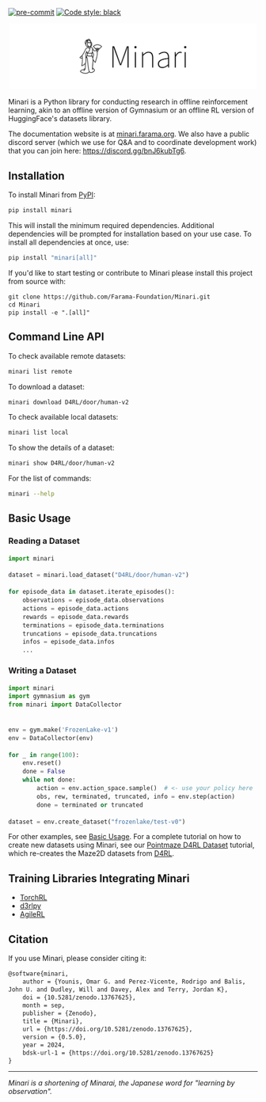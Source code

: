 [![pre-commit](https://img.shields.io/badge/pre--commit-enabled-brightgreen?logo=pre-commit&logoColor=white)](https://pre-commit.com/) [![Code style: black](https://img.shields.io/badge/code%20style-black-000000.svg)](https://github.com/psf/black)


<p align="center">
    <img src="minari-text.png" width="500px"/>
</p>

Minari is a Python library for conducting research in offline reinforcement learning, akin to an offline version of Gymnasium or an offline RL version of HuggingFace's datasets library.

The documentation website is at [minari.farama.org](https://minari.farama.org/main/). We also have a public discord server (which we use for Q&A and to coordinate development work) that you can join here: https://discord.gg/bnJ6kubTg6.


## Installation
To install Minari from [PyPI](https://pypi.org/project/minari/):
```bash
pip install minari
```

This will install the minimum required dependencies. Additional dependencies will be prompted for installation based on your use case. To install all dependencies at once, use:
```bash
pip install "minari[all]"
```

If you'd like to start testing or contribute to Minari please install this project from source with:

```
git clone https://github.com/Farama-Foundation/Minari.git
cd Minari
pip install -e ".[all]"
```

## Command Line API

To check available remote datasets:

```bash
minari list remote
```

To download a dataset:

```bash
minari download D4RL/door/human-v2
```

To check available local datasets:

```bash
minari list local
```
To show the details of a dataset:

```bash
minari show D4RL/door/human-v2
```

For the list of commands:
```bash
minari --help
```

## Basic Usage

### Reading a Dataset

```python
import minari

dataset = minari.load_dataset("D4RL/door/human-v2")

for episode_data in dataset.iterate_episodes():
    observations = episode_data.observations
    actions = episode_data.actions
    rewards = episode_data.rewards
    terminations = episode_data.terminations
    truncations = episode_data.truncations
    infos = episode_data.infos
    ...
```

### Writing a Dataset

```python
import minari
import gymnasium as gym
from minari import DataCollector


env = gym.make('FrozenLake-v1')
env = DataCollector(env)

for _ in range(100):
    env.reset()
    done = False
    while not done:
        action = env.action_space.sample()  # <- use your policy here
        obs, rew, terminated, truncated, info = env.step(action)
        done = terminated or truncated

dataset = env.create_dataset("frozenlake/test-v0")
```

For other examples, see [Basic Usage](https://minari.farama.org/main/content/basic_usage/). For a complete tutorial on how to create new datasets using Minari, see our [Pointmaze D4RL Dataset](https://minari.farama.org/main/tutorials/dataset_creation/point_maze_dataset/) tutorial, which re-creates the Maze2D datasets from [D4RL](https://github.com/Farama-Foundation/D4RL).

## Training Libraries Integrating Minari

 - [TorchRL](https://github.com/pytorch/rl)
 - [d3rlpy](https://github.com/takuseno/d3rlpy)
 - [AgileRL](https://github.com/AgileRL/AgileRL)


## Citation
If you use Minari, please consider citing it:

```
@software{minari,
	author = {Younis, Omar G. and Perez-Vicente, Rodrigo and Balis, John U. and Dudley, Will and Davey, Alex and Terry, Jordan K},
	doi = {10.5281/zenodo.13767625},
	month = sep,
	publisher = {Zenodo},
	title = {Minari},
	url = {https://doi.org/10.5281/zenodo.13767625},
	version = {0.5.0},
	year = 2024,
	bdsk-url-1 = {https://doi.org/10.5281/zenodo.13767625}
}
```



___

_Minari is a shortening of Minarai, the Japanese word for "learning by observation"._

